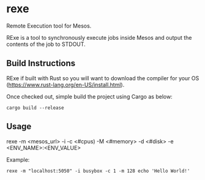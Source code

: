# rexe
Remote Execution tool for Mesos.

RExe is a tool to synchronously execute jobs inside Mesos and output the contents of the job to STDOUT.

## Build Instructions
RExe if built with Rust so you will want to download the compiler for your OS (https://www.rust-lang.org/en-US/install.html).

Once checked out, simple build the project using Cargo as below:

`cargo build --release`

## Usage

rexe -m <mesos_url> -i <docker image> -c <#cpus) -M <#memory> -d <#disk> -e <ENV_NAME>:<ENV_VALUE> <ARGS>

Example:

`rexe -m "localhost:5050" -i busybox -c 1 -m 128 echo 'Hello World!'`

